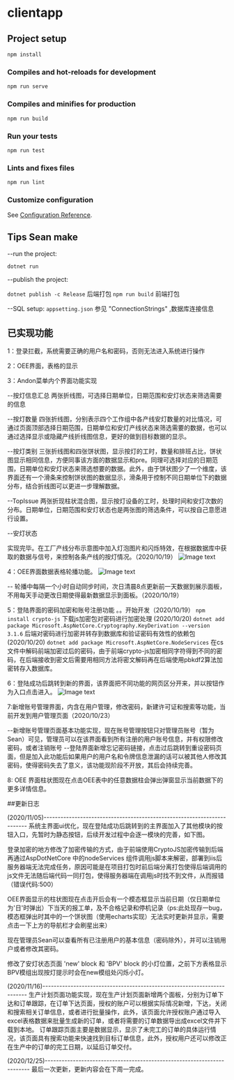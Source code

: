 # clientapp

## Project setup
```
npm install
```

### Compiles and hot-reloads for development
```
npm run serve
```

### Compiles and minifies for production
```
npm run build
```

### Run your tests
```
npm run test
```

### Lints and fixes files
```
npm run lint
```

### Customize configuration
See [Configuration Reference](https://cli.vuejs.org/config/).

## Tips Sean make

--run the project:

`dotnet run`

--publish the project:

`dotnet publish -c Release` 后端打包
`npm run build` 前端打包

--SQL setup:
`appsetting.json` 参见 "ConnectionStrings" ,数据库连接信息

## 已实现功能

1：登录拦截，系统需要正确的用户名和密码，否则无法进入系统进行操作

2：OEE界面，表格的显示

3：Andon菜单内个界面功能实现

--按灯信息汇总
两张折线图，可选择日期单位，日期范围和安灯状态来筛选需要的信息

--按灯数量
四张折线图，分别表示四个工作组中各产线安灯数量的对比情况，可通过页面顶部选择日期范围，日期单位和安灯产线状态来筛选需要的数据，也可以通过选择显示或隐藏产线折线图信息，更好的做到目标数据的显示。

--按灯类别
三张折线图和四张饼状图，显示按灯的工时，数量和排班占比，饼状图显示相同信息，方便同事该方面的数据显示和pre。同理可选择对应的日期范围，日期单位和安灯状态来筛选想要的数据。此外，由于饼状图少了一个维度，该界面还有一个滑条来控制饼状图的数据显示，滑条用于控制不同日期单位下的数据分布，结合折线图可以更进一步理解数据。

--TopIssue
两张折现柱状混合图，显示按灯设备的工时，处理时间和安灯次数的分布。日期单位，日期范围和安灯状态也是两张图的筛选条件，可以按自己意愿进行设置。

--安灯状态

实现完毕。在工厂产线分布示意图中加入灯泡图片和闪烁特效，在根据数据库中获取的数据与信号，来控制各条产线的按灯情况。（2020/10/19）
![Image text](https://github.com/fxyjj/ASP.netcore3.0-VUE.JS/blob/master/pic/安灯状态.png)

4：OEE界面数据表格轮播功能。
![Image text](https://github.com/fxyjj/ASP.netcore3.0-VUE.JS/blob/master/pic/轮播界面.png)

-- 轮播中每隔一个小时自动同步时间，次日清晨8点更新前一天数据到展示面板，不用每天手动更改日期使得最新数据显示到面板。（2020/10/19）

5：登陆界面的密码加密和账号注册功能
。。开始开发（2020/10/19）
`npm install crypto-js` 下载js加密包对密码进行加密处理 (2020/10/20)
`dotnet add package Microsoft.AspNetCore.Cryptography.KeyDerivation --version 3.1.6` 后端对密码进行加密并转存到数据库和验证密码有效性的依赖包 (2020/10/20)
`dotnet add package Microsoft.AspNetCore.NodeServices` 在cs文件中解码前端加密过后的密码，由于前端crypto-js加密相同字符得到不同的密码，在后端接收到密文后需要用相同方法将密文解码再在后端使用pbkdf2算法加密转存入数据库。

6：登陆成功后跳转到新的界面，该界面把不同功能的网页区分开来，并以按钮作为入口点击进入。
![Image text](https://github.com/fxyjj/ASP.netcore3.0-VUE.JS/blob/master/pic/主界面.png)

7:新增账号管理界面，内含在用户管理，修改密码，新建许可证和搜索等功能，当前开发到用户管理页面（2020/10/23）

--新增账号管理页面基本功能实现，现在账号管理按钮只对管理员账号（暂为Sean）可见，管理员可以在该界面看到所有注册的用户账号信息，并有权限修改密码，或者注销账号
--登陆界面新增忘记密码链接，点击过后跳转到重设密码页面，但是加入此功能后如果用户的用户名和令牌信息泄漏的话可以被其他人修改其密码，使得密码失去了意义，该功能现阶段不开放，其后会持续完善。

8: OEE 界面柱状图现在点击OEE表中的任意数据柱会弹出弹窗显示当前数据下的更多详情信息。

##更新日志

(2020/11/05)------------------------------------------------------------------------
系统主界面ui优化，现在登陆成功后跳转到的主界面加入了其他模块的按钮入口，先暂时为静态按钮，后续开发过程中会逐一模块的完善，如下图。

登录加密的地方修改了加密传输的方式，由于前端使用CryptoJS加密传输到后端再通过AspDotNetCore 中的nodeServices 组件调用js脚本来解密，部署到iis后服务器端无法完成任务，原因可能是在项目打包时前后端分离打包使得后端调用的js文件无法随后端代码一同打包，使得服务器端在调用js时找不到文件，从而报错（错误代码:500）

OEE界面显示的柱状图现在点击开后会有一个模态框显示当前日期（仅日期单位为'日'时弹出）下当天的报工单，及不合格记录和停机记录（ps:此处现存一bug，模态框弹出时其中的一个饼状图（使用echarts实现）无法实时更新并显示，需要点击一下上方的导航栏才会刷星出来）

现在管理员Sean可以查看所有已注册用户的基本信息（密码除外），并可以注销用户或者修改其密码。

修改了安灯状态页面 'new' block 和 'BPV' block 的小灯位置，之前下方表格显示BPV模组出现按灯提示时会在new模组处闪烁小灯。

(2020/11/16)------------------------------------------------------------------------
生产计划页面功能实现，现在生产计划页面新增两个面板，分别为订单下达和订单跟踪，在订单下达页面，授权的账户可以根据实际情况新增，下达，关闭和搜索相关订单信息，或者进行批量操作，此外，该页面允许授权账户通过导入excel表格数据来批量生成新的订单，或者将需要的订单数据导出成excel文件并下载到本地。
订单跟踪页面主要是数据显示，显示了未完工的订单的具体运行情况，该页面具有搜索功能来快速找到目标订单信息，此外，授权用户还可以修改正在生产中的订单的完工日期，以延后订单交付。

(2020/12/25)------------------------------------------------------------------------
最后一次更新，更新内容会在下周一完成。
